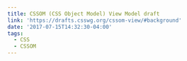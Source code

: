 ```yaml
---
title: CSSOM (CSS Object Model) View Model draft
link: 'https://drafts.csswg.org/cssom-view/#background'
date: '2017-07-15T14:32:30-04:00'
tags:
  - CSS
  - CSSOM
---
```


